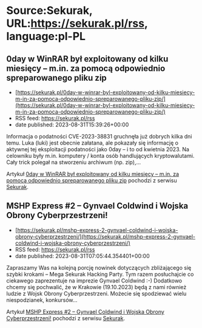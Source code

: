 # Source:Sekurak, URL:https://sekurak.pl/rss, language:pl-PL

## 0day w WinRAR był exploitowany od kilku miesięcy – m.in. za pomocą odpowiednio spreparowanego pliku zip
 - [https://sekurak.pl/0day-w-winrar-byl-exploitowany-od-kilku-miesiecy-m-in-za-pomoca-odpowiednio-spreparowanego-pliku-zip/](https://sekurak.pl/0day-w-winrar-byl-exploitowany-od-kilku-miesiecy-m-in-za-pomoca-odpowiednio-spreparowanego-pliku-zip/)
 - RSS feed: https://sekurak.pl/rss
 - date published: 2023-08-31T15:39:26+00:00

<p>Informacja o podatności CVE-2023-38831 gruchnęła już dobrych kilka dni temu. Luka (luki) jest obecnie załatana, ale pokazały się informację o aktywnej tej eksploitacji podatności jako 0day &#8211; i to od kwietnia 2023. Na celowniku były m.in. komputery / konta osób handlujących kryptowalutami. Cały trick polegał na stworzeniu archiwum (np. zip),...</p>
<p>Artykuł <a href="https://sekurak.pl/0day-w-winrar-byl-exploitowany-od-kilku-miesiecy-m-in-za-pomoca-odpowiednio-spreparowanego-pliku-zip/" rel="nofollow">0day w WinRAR był exploitowany od kilku miesięcy &#8211; m.in. za pomocą odpowiednio spreparowanego pliku zip</a> pochodzi z serwisu <a href="https://sekurak.pl" rel="nofollow">Sekurak</a>.</p>

## MSHP Express #2 – Gynvael Coldwind i Wojska Obrony Cyberprzestrzeni!
 - [https://sekurak.pl/mshp-express-2-gynvael-coldwind-i-wojska-obrony-cyberprzestrzeni/](https://sekurak.pl/mshp-express-2-gynvael-coldwind-i-wojska-obrony-cyberprzestrzeni/)
 - RSS feed: https://sekurak.pl/rss
 - date published: 2023-08-31T07:05:44.354401+00:00

<p>Zapraszamy Was na kolejną porcję nowinek dotyczących zbliżającego się szybki krokami &#8211; Mega Sekurak Hacking Party. Tym razem posłuchajcie co ciekawego zaprezentuje na imprezie Gynvael Coldwind :-) Dodatkowo chcemy się pochwalić, że w Krakowie (19.10.2023) będą z nami również ludzie z Wojsk Obrony Cyberprzestrzeni. Możecie się spodziewać wielu niespodzianek, konkursów...</p>
<p>Artykuł <a href="https://sekurak.pl/mshp-express-2-gynvael-coldwind-i-wojska-obrony-cyberprzestrzeni/" rel="nofollow">MSHP Express #2 &#8211; Gynvael Coldwind i Wojska Obrony Cyberprzestrzeni!</a> pochodzi z serwisu <a href="https://sekurak.pl" rel="nofollow">Sekurak</a>.</p>

